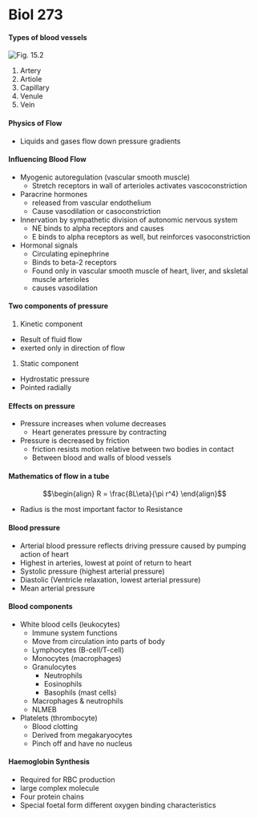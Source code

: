 # Biol 273

#### Types of blood vessels
![Fig. 15.2](../static/BIOL273/fig15.2.png)
1. Artery
2. Artiole
3. Capillary
4. Venule
5. Vein

#### Physics of Flow
* Liquids and gases flow down pressure gradients

#### Influencing Blood Flow
* Myogenic autoregulation (vascular smooth muscle)
  * Stretch receptors in wall of arterioles activates vascoconstriction
* Paracrine hormones
  * released from vascular endothelium
  * Cause vasodilation or casoconstriction
* Innervation by sympathetic division of autonomic nervous system
  * NE binds to alpha receptors and causes
  * E binds to alpha receptors as well, but reinforces vasoconstriction
* Hormonal signals
  * Circulating epinephrine
  * Binds to beta-2 receptors
  * Found only in vascular smooth muscle of heart, liver, and sksletal muscle arterioles
  * causes vasodilation

#### Two components of pressure
1. Kinetic component
  * Result of fluid flow
  * exerted only in direction of flow
1. Static component
  * Hydrostatic pressure
  * Pointed radially

#### Effects on pressure
* Pressure increases when volume decreases
  * Heart generates pressure by contracting
* Pressure is decreased by friction
  * friction resists motion relative between two bodies in contact
  * Between blood and walls of blood vessels

#### Mathematics of flow in a tube
$$\begin{align}
R = \frac{8L\eta}{\pi r^4}
\end{align}$$
* Radius is the most important factor to Resistance

#### Blood pressure
* Arterial blood pressure reflects driving pressure caused by pumping action of heart
* Highest in arteries, lowest at point of return to heart
* Systolic pressure (highest arterial pressure)
* Diastolic (Ventricle relaxation, lowest arterial pressure)
* Mean arterial pressure

#### Blood components
* White blood cells (leukocytes)
  * Immune system functions
  * Move from circulation into parts of body
  * Lymphocytes (B-cell/T-cell)
  * Monocytes (macrophages)
  * Granulocytes
    * Neutrophils
    * Eosinophils
    * Basophils (mast cells)
  * Macrophages & neutrophils
  * NLMEB
* Platelets (thrombocyte)
  * Blood clotting
  * Derived from megakaryocytes
  * Pinch off and have no nucleus


#### Haemoglobin Synthesis
* Required for RBC production
* large complex molecule
* Four protein chains
* Special foetal form different oxygen binding characteristics
